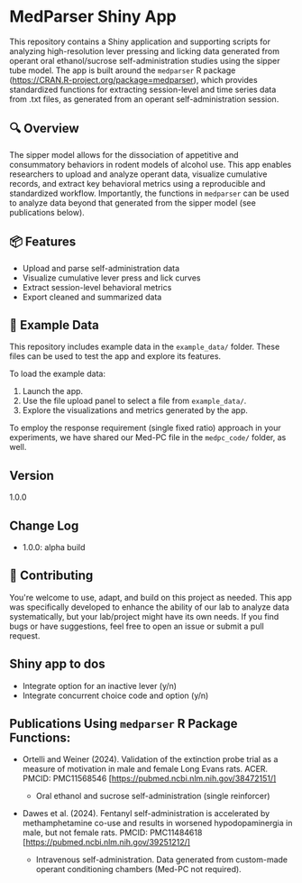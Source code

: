 # MedParser Shiny App

This repository contains a Shiny application and supporting scripts for analyzing high-resolution lever pressing and licking data generated from operant oral ethanol/sucrose self-administration studies using the sipper tube model. The app is built around the `medparser` R package (https://CRAN.R-project.org/package=medparser), which provides standardized functions for extracting session-level and time series data from .txt files, as generated from an operant self-administration session.

## 🔍 Overview

The sipper model allows for the dissociation of appetitive and consummatory behaviors in rodent models of alcohol use. This app enables researchers to upload and analyze operant data, visualize cumulative records, and extract key behavioral metrics using a reproducible and standardized workflow. Importantly, the functions in `medparser` can be used to analyze data beyond that generated from the sipper model (see publications below). 

## 📦 Features

- Upload and parse self-administration data
- Visualize cumulative lever press and lick curves
- Extract session-level behavioral metrics
- Export cleaned and summarized data
  
## 📁 Example Data

This repository includes example data in the `example_data/` folder. These files can be used to test the app and explore its features.

To load the example data:
1. Launch the app.
2. Use the file upload panel to select a file from `example_data/`.
3. Explore the visualizations and metrics generated by the app.

To employ the response requirement (single fixed ratio) approach in your experiments, we have shared our Med-PC file in the `medpc_code/` folder, as well. 

## Version
1.0.0

## Change Log
- 1.0.0: alpha build

## 🤝 Contributing
You're welcome to use, adapt, and build on this project as needed. This app was specifically developed to enhance the ability of our lab to analyze data systematically, but your lab/project might have its own needs. If you find bugs or have suggestions, feel free to open an issue or submit a pull request. 

## Shiny app to dos
- Integrate option for an inactive lever (y/n)
- Integrate concurrent choice code and option (y/n)

## Publications Using `medparser` R Package Functions:
- Ortelli and Weiner (2024). Validation of the extinction probe trial as a measure of motivation in male and female Long Evans rats. ACER. PMCID: PMC11568546 [https://pubmed.ncbi.nlm.nih.gov/38472151/]
  - Oral ethanol and sucrose self-administration (single reinforcer)
 
- Dawes et al. (2024). Fentanyl self-administration is accelerated by methamphetamine co-use and results in worsened hypodopaminergia in male, but not female rats. PMCID: PMC11484618 [https://pubmed.ncbi.nlm.nih.gov/39251212/]
  - Intravenous self-administration. Data generated from custom-made operant conditioning chambers (Med-PC not required). 
